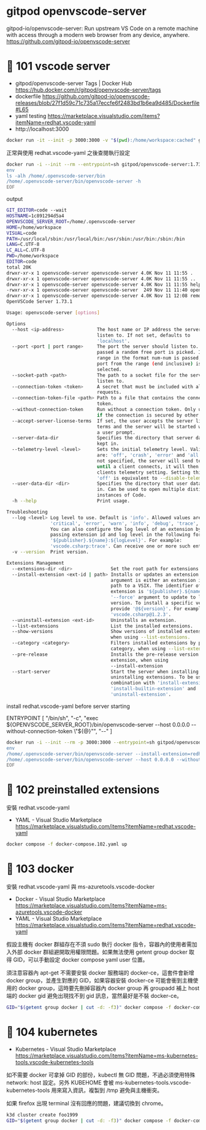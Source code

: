 # gitpod openvscode-server

gitpod-io/openvscode-server: Run upstream VS Code on a remote machine with access through a modern web browser from any device, anywhere. https://github.com/gitpod-io/openvscode-server

# 🍟 101 vscode server

- gitpod/openvscode-server Tags | Docker Hub https://hub.docker.com/r/gitpod/openvscode-server/tags
- dockerfile https://github.com/gitpod-io/openvscode-releases/blob/27f1d59c71c735a17eccfe6f2483bd1b6ea9d485/Dockerfile#L65
- yaml testing https://marketplace.visualstudio.com/items?itemName=redhat.vscode-yaml
- http://localhost:3000

```sh
docker run -it --init -p 3000:3000 -v "$(pwd):/home/workspace:cached" gitpod/openvscode-server:1.73.1
```

正常與使用 redhat.vscode-yaml 之後查閱執行設定

```sh
docker run -i --init --rm --entrypoint=sh gitpod/openvscode-server:1.73.1 <<EOF
env
ls -alh /home/.openvscode-server/bin
/home/.openvscode-server/bin/openvscode-server -h
EOF
```

output

```sh
GIT_EDITOR=code --wait
HOSTNAME=1c891294d5a4
OPENVSCODE_SERVER_ROOT=/home/.openvscode-server
HOME=/home/workspace
VISUAL=code
PATH=/usr/local/sbin:/usr/local/bin:/usr/sbin:/usr/bin:/sbin:/bin
LANG=C.UTF-8
LC_ALL=C.UTF-8
PWD=/home/workspace
EDITOR=code
total 20K
drwxr-xr-x 1 openvscode-server openvscode-server 4.0K Nov 11 11:55 .
drwxr-xr-x 1 openvscode-server openvscode-server 4.0K Nov 11 11:55 ..
drwxr-xr-x 1 openvscode-server openvscode-server 4.0K Nov 11 11:55 helpers
-rwxr-xr-x 1 openvscode-server openvscode-server  249 Nov 11 11:40 openvscode-server
drwxr-xr-x 1 openvscode-server openvscode-server 4.0K Nov 11 12:08 remote-cli
OpenVSCode Server 1.73.1

Usage: openvscode-server [options]

Options
  --host <ip-address>            The host name or IP address the server should
                                 listen to. If not set, defaults to
                                 'localhost'.
  --port <port | port range>     The port the server should listen to. If 0 is
                                 passed a random free port is picked. If a
                                 range in the format num-num is passed, a free
                                 port from the range (end inclusive) is
                                 selected.
  --socket-path <path>           The path to a socket file for the server to
                                 listen to.
  --connection-token <token>     A secret that must be included with all
                                 requests.
  --connection-token-file <path> Path to a file that contains the connection
                                 token.
  --without-connection-token     Run without a connection token. Only use this
                                 if the connection is secured by other means.
  --accept-server-license-terms  If set, the user accepts the server license
                                 terms and the server will be started without
                                 a user prompt.
  --server-data-dir              Specifies the directory that server data is
                                 kept in.
  --telemetry-level <level>      Sets the initial telemetry level. Valid levels
                                 are: 'off', 'crash', 'error' and 'all'. If
                                 not specified, the server will send telemetry
                                 until a client connects, it will then use the
                                 clients telemetry setting. Setting this to
                                 'off' is equivalent to --disable-telemetry
  --user-data-dir <dir>          Specifies the directory that user data is kept
                                 in. Can be used to open multiple distinct
                                 instances of Code.
  -h --help                      Print usage.

Troubleshooting
  --log <level> Log level to use. Default is 'info'. Allowed values are
                'critical', 'error', 'warn', 'info', 'debug', 'trace', 'off'.
                You can also configure the log level of an extension by
                passing extension id and log level in the following format:
                '${publisher}.${name}:${logLevel}'. For example:
                'vscode.csharp:trace'. Can receive one or more such entries.
  -v --version  Print version.

Extensions Management
  --extensions-dir <dir>              Set the root path for extensions.
  --install-extension <ext-id | path> Installs or updates an extension. The
                                      argument is either an extension id or a
                                      path to a VSIX. The identifier of an
                                      extension is '${publisher}.${name}'. Use
                                      '--force' argument to update to latest
                                      version. To install a specific version
                                      provide '@${version}'. For example:
                                      'vscode.csharp@1.2.3'.
  --uninstall-extension <ext-id>      Uninstalls an extension.
  --list-extensions                   List the installed extensions.
  --show-versions                     Show versions of installed extensions,
                                      when using --list-extensions.
  --category <category>               Filters installed extensions by provided
                                      category, when using --list-extensions.
  --pre-release                       Installs the pre-release version of the
                                      extension, when using
                                      --install-extension
  --start-server                      Start the server when installing or
                                      uninstalling extensions. To be used in
                                      combination with 'install-extension',
                                      'install-builtin-extension' and
                                      'uninstall-extension'.
```

install redhat.vscode-yaml before server starting

ENTRYPOINT [ "/bin/sh", "-c", "exec ${OPENVSCODE_SERVER_ROOT}/bin/openvscode-server --host 0.0.0.0 --without-connection-token \"${@}\"", "--" ]

```sh
docker run -i --init --rm -p 3000:3000 --entrypoint=sh gitpod/openvscode-server:1.73.1 <<EOF
env
/home/.openvscode-server/bin/openvscode-server --install-extension=redhat.vscode-yaml
/home/.openvscode-server/bin/openvscode-server --host 0.0.0.0 --without-connection-token 
EOF
```
# 🍞 102 preinstalled extensions

安裝 redhat.vscode-yaml

- YAML - Visual Studio Marketplace https://marketplace.visualstudio.com/items?itemName=redhat.vscode-yaml

```sh
docker compose -f docker-compose.102.yaml up
```

# 🍜 103 docker

安裝 redhat.vscode-yaml 與 ms-azuretools.vscode-docker

- Docker - Visual Studio Marketplace https://marketplace.visualstudio.com/items?itemName=ms-azuretools.vscode-docker
- YAML - Visual Studio Marketplace https://marketplace.visualstudio.com/items?itemName=redhat.vscode-yaml

假設主機有 docker 群組存在不須 sudo 執行 docker 指令，容器內的使用者需加入外部 docker 群組避開取用權限問題。如果無法使用 getent group docker 取得 GID，可以手動設定 docker compose yaml user 位置。

須注意容器內 apt-get 不需要安裝 docker 服務端的 docker-ce，這套件會新增 docker group，並產生對應的 GID，如果容器安裝 docker-ce 可能會衝到主機使用的 docker group，這時要先刪掉容器內 docker group 再 groupadd 補上 host 端的 docker gid 避免出現找不到 gid 訊息，當然最好是不裝 docker-ce。

```sh
GID="$(getent group docker | cut -d: -f3)" docker compose -f docker-compose.103.yaml up
```

# 🍙 104 kubernetes

- Kubernetes - Visual Studio Marketplace https://marketplace.visualstudio.com/items?itemName=ms-kubernetes-tools.vscode-kubernetes-tools

如不需要 docker 可拿掉 GID 的部份，kubectl 無 GID 問題，不過必須使用特殊 network: host 設定。另外 KUBEHOME 會被 ms-kubernetes-tools.vscode-kubernetes-tools 用來寫入資訊，複製到 /tmp 避免與主機衝突。

如果 firefox 出現 terminal 沒有回應的問題，建議切換到 chrome。

```sh
k3d cluster create foo1999
GID="$(getent group docker | cut -d: -f3)" docker compose -f docker-compose.104.yaml up
```

